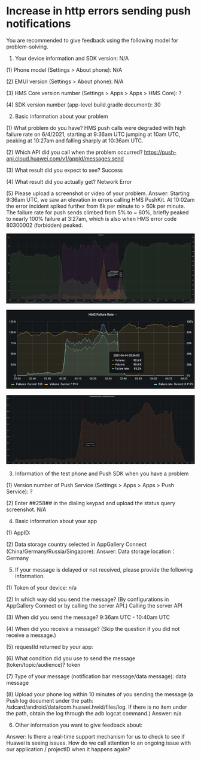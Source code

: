 # Increase in http errors sending push notifications

You are recommended to give feedback using the following model for problem-solving.
1. Your device information and SDK version: N/A

(1) Phone model (Settings > About phone): N/A

(2) EMUI version (Settings > About phone): N/A

(3) HMS Core version number (Settings > Apps > Apps > HMS Core): ?

(4) SDK version number (app-level build.gradle document): 30

2. Basic information about your problem

(1) What problem do you have?
HMS push calls were degraded with high failure rate on 6/4/2021, starting at 9:36am UTC jumping at 10am UTC, peaking at 10:27am and falling sharply at 10:36am UTC.

(2) Which API did you call when the problem occurred?
https://push-api.cloud.huawei.com/v1/appId/messages:send

(3) What result did you expect to see?
Success

(4) What result did you actually get?
Network Error

(5) Please upload a screenshot or video of your problem.
Answer: Starting 9:36am UTC, we saw an elevation in errors calling HMS PushKit. At 10:02am the error incident spiked further from 6k per minute to > 60k per minute.
The failure rate for push sends climbed from 5% to ~ 60%, briefly peaked to nearly 100% failure at 3:27am, which is also when HMS error code 80300002 (forbidden) peaked.

![01](https://raw.githubusercontent.com/fwei-io/phone-issues/main/images/increase-in-http-errors-sending-push-notifications/001.png)

![02](https://raw.githubusercontent.com/fwei-io/phone-issues/main/images/increase-in-http-errors-sending-push-notifications/002.png)

![03](https://raw.githubusercontent.com/fwei-io/phone-issues/main/images/increase-in-http-errors-sending-push-notifications/003.png)

3. Information of the test phone and Push SDK when you have a problem

(1) Version number of Push Service (Settings > Apps > Apps > Push Service): ?

(2) Enter *#*#258#*#* in the dialing keypad and upload the status query screenshot.
N/A

4. Basic information about your app

(1) AppID: 

(2) Data storage country selected in AppGallery Connect (China/Germany/Russia/Singapore):
Answer: Data storage location：Germany

5. If your message is delayed or not received, please provide the following information.

(1) Token of your device: n/a

(2) In which way did you send the message? (By configurations in AppGallery Connect or by calling the server API.)
Calling the server API

(3) When did you send the message?
9:36am UTC - 10:40am UTC

(4) When did you receive a message? (Skip the question if you did not receive a message.)

(5) requestId returned by your app:

(6) What condition did you use to send the message (token/topic/audience)?
token

(7) Type of your message (notification bar message/data message):
data message

(8) Upload your phone log within 10 minutes of you sending the message (a Push log document under the path: /sdcard/android/data/com.huawei.hwid/files/log. If there is no item under the path, obtain the log through the adb logcat command.)
Answer: n/a

6. Other information you want to give feedback about:

Answer: Is there a real-time support mechanism for us to check to see if Huawei is seeing issues.
How do we call attention to an ongoing issue with our application / projectID when it happens again?